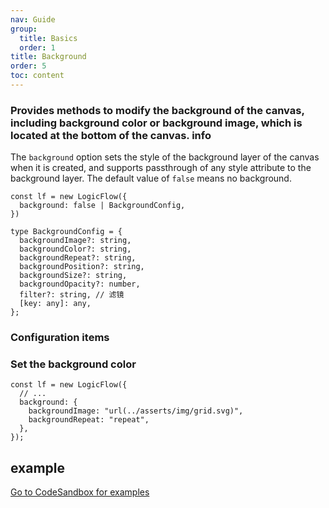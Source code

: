 ```yaml
---
nav: Guide
group:
  title: Basics
  order: 1
title: Background
order: 5
toc: content
---
```


### Provides methods to modify the background of the canvas, including background color or background image, which is located at the bottom of the canvas. <Badge>info</Badge>

The `background` option sets the style of the background layer of the canvas when it is created, and
supports passthrough of any style attribute to the background layer. The default value of `false`
means no background.

```tsx | pure
const lf = new LogicFlow({
  background: false | BackgroundConfig,
})

type BackgroundConfig = {
  backgroundImage?: string,
  backgroundColor?: string,
  backgroundRepeat?: string,
  backgroundPosition?: string,
  backgroundSize?: string,
  backgroundOpacity?: number,
  filter?: string, // 滤镜
  [key: any]: any,
};
```

### Configuration items

### Set the background color

```tsx | pure
const lf = new LogicFlow({
  // ...
  background: {
    backgroundImage: "url(../asserts/img/grid.svg)",
    backgroundRepeat: "repeat",
  },
});
```

## example

<a href="https://codesandbox.io/embed/infallible-goldberg-mrwgz?fontsize=14&hidenavigation=1&theme=dark&view=preview" target="_blank"> Go to CodeSandbox for examples</a>
